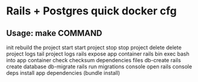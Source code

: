 # Rails + Postgres quick docker cfg

## Usage: make COMMAND
  init				rebuild the project
  start				start project
  stop				stop project
  delete				delete project
  logs				tail project logs
  rails				expose app container rails bin
  exec				bash into app container
  check				checksum dependencies files
  db-create			rails create database
  db-migrate			rails run migrations
  console			open rails console
  deps				install app dependencies (bundle install)
